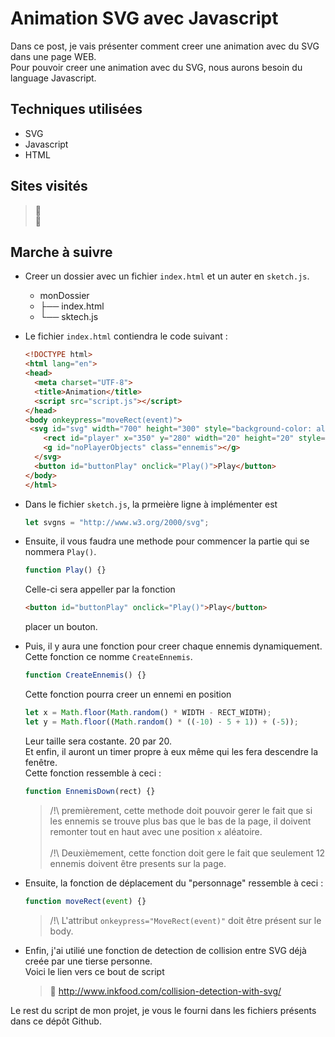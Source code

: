 # Animation SVG avec Javascript

Dans ce post, je vais présenter comment creer une animation avec du SVG dans une page WEB.<br>
Pour pouvoir creer une animation avec du SVG, nous aurons besoin du language Javascript.

## Techniques utilisées
* SVG
* Javascript
* HTML

## Sites visités
> :link: <br>
> :link:

## Marche à suivre
* Creer un dossier avec un fichier `index.html` et un auter en `sketch.js`.
  * monDossier
  * ├── index.html
  * └── sktech.js
  
* Le fichier `index.html` contiendra le code suivant :<br>
  ```html
  <!DOCTYPE html>
  <html lang="en">
  <head>
    <meta charset="UTF-8">
    <title>Animation</title>
    <script src="script.js"></script>
  </head>
  <body onkeypress="moveRect(event)">
   <svg id="svg" width="700" height="300" style="background-color: aliceblue">
      <rect id="player" x="350" y="280" width="20" height="20" style="stroke: none; fill: blue;opacity: 0.5"/>
      <g id="noPlayerObjects" class="ennemis"></g>
    </svg>
    <button id="buttonPlay" onclick="Play()">Play</button>
  </body>
  </html>
  ```
  
* Dans le fichier `sketch.js`, la prmeière ligne à implémenter est 
  ```javascript 
  let svgns = "http://www.w3.org/2000/svg"; 
  ```
  
* Ensuite, il vous faudra une methode pour commencer la partie qui se nommera `Play()`.
  ```javascript
  function Play() {}
  ```
  Celle-ci sera appeller par la fonction 
  ```html 
  <button id="buttonPlay" onclick="Play()">Play</button>
  ``` 
  placer un bouton.
  
* Puis, il y aura une fonction pour creer chaque ennemis dynamiquement. Cette fonction ce nomme `CreateEnnemis`.
  ```javascript
  function CreateEnnemis() {}
  ```
  Cette fonction pourra creer un ennemi en position 
  ``` javascript
  let x = Math.floor(Math.random() * WIDTH - RECT_WIDTH);
  let y = Math.floor((Math.random() * ((-10) - 5 + 1)) + (-5));
  ```
  Leur taille sera costante. 20 par 20. <br>
  Et enfin, il auront un timer propre à eux même qui les fera descendre la fenêtre.<br>
  Cette fonction ressemble à ceci :
  ```javascript
  function EnnemisDown(rect) {}
  ```
  > /!\ premièrement, cette methode doit pouvoir gerer le fait que si les ennemis se trouve plus bas que le bas de la page, il doivent    remonter tout en haut avec une position `x` aléatoire.<br><br>
  > /!\ Deuxièmement, cette fonction doit gere le fait que seulement 12 ennemis doivent être presents sur la page.
  
* Ensuite, la fonction de déplacement du "personnage" ressemble à ceci :
  ```javascript
  function moveRect(event) {}
  ```
  > /!\ L'attribut `onkeypress="MoveRect(event)"` doit être présent sur le body.
  
* Enfin, j'ai utilié une fonction de detection de collision entre SVG déjà creée par une tierse personne.<br>
  Voici le lien vers ce bout de script
  > :link:  http://www.inkfood.com/collision-detection-with-svg/
  
Le rest du script de mon projet, je vous le fourni dans les fichiers présents dans ce dépôt Github.

